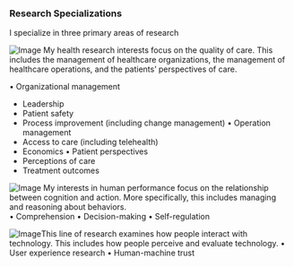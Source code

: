 ### Research Specializations
I specialize in three primary areas of research

![Image](HealthRE.bmp) My health research interests focus on the quality of care. This includes the management of healthcare organizations, the management of healthcare operations, and the patients’ perspectives of care. 

•	Organizational management
- Leadership
- Patient safety
- Process improvement (including change management)
•	Operation management 
- Access to care (including telehealth)
- Economics 
•	Patient perspectives 
- Perceptions of care
- Treatment outcomes

![Image](PerformanceRE.bmp) My interests in human performance focus on the relationship between cognition and action. More specifically, this includes managing and reasoning about behaviors.  
•	Comprehension
•	Decision-making 
•	Self-regulation

![Image](HumFactRE.bmp)This line of research examines how people interact with technology. This includes how people perceive and evaluate technology.
•	User experience research
•	Human-machine trust 
